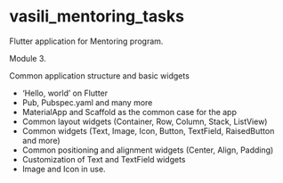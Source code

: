 # vasili_mentoring_tasks

Flutter application for Mentoring program.

Module 3.

Common application structure and basic widgets

- ‘Hello, world’ on Flutter
- Pub, Pubspec.yaml and many more
- MaterialApp and Scaffold as the common case for the app
- Common layout widgets (Container, Row, Column, Stack, ListView)
- Common widgets (Text, Image, Icon, Button, TextField, RaisedButton and more)
- Common positioning and alignment widgets (Center, Align, Padding)
- Customization of Text and TextField widgets
- Image and Icon in use.
